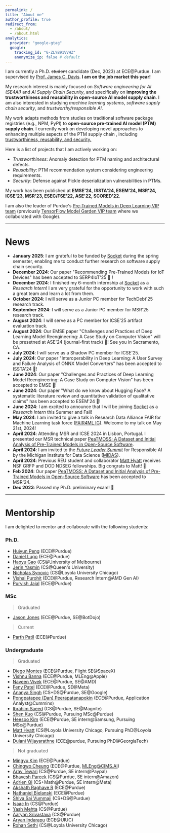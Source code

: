 ```yaml
---
permalink: /
title: "About me"
author_profile: true
redirect_from: 
  - /about/
  - /about.html
analytics:
  provider: "google-gtag"
  google:
    tracking_id: "G-ZLYB91VVHZ"
    anonymize_ip: false # default
---
```


I am currently a Ph.D. ~~student~~ candidate (Dec, 2023) at ECE@Purdue. I am supervised by [Prof. James C. Davis](https://davisjam.github.io/). **I am on the job market this year!**

My research interest is mainly focused on *Software engineering for AI (SE4AI)* and *AI Supply Chain Security*, and specifically on **improving the trustworthiness and reusability in open-source AI model supply chain**. I am also interested in studying *machine learning systems*, *software supply chain security*, and *trustworthy/responsible AI*.

My work adapts methods from studies on traditional software package registries (e.g., NPM, PyPI) to **open-source pre-trained AI model (PTM) supply chain**. I currently work on developing novel approaches to enhancing multiple aspects of the PTM supply chain , including <ins>trustworthiness, reusability, and security<ins>.

Here is a list of projects that I am actively working on:
- _Trustworthiness_: Anomaly detection for PTM naming and architectural defects.
- _Reusability_: PTM recommendation system considering engineering requirements.
- _Security_: Defense against Pickle deserialization vulnerabilities in PTMs.

My work has been published at **EMSE'24**, **ISSTA'24, ESEM'24, MSR'24, ICSE'23, MSR'23, ESEC/FSE'22, ASE'22, SCORED'22**.

I am also the leader of Purdue's [Pre-Trained Models in Deep Learning VIP team](https://engineering.purdue.edu/VIP/teams/tensorflow) (previously [TensorFlow Model Garden VIP team](https://engineering.purdue.edu/VIP/teams/pretrained-models-in-deep-learning) where we collaborated with Google).

--- 

# News
- **January 2025**: I am grateful to be funded by [Socket](https://socket.dev/) during the spring semester, enabling me to conduct further research on software supply chain security.
- **December 2024**: Our paper "Recommending Pre-Trained Models for IoT Devices" has been accepted to SERP4IoT'25 🎉 ! 
- **December 2024**: I finished my 6-month internship at [Socket](https://socket.dev/) as a *Research Intern*! I am very grateful for the opportunity to work with such a great team and learn a lot from them.
- **October 2024**: I will serve as a Junior PC member for TechDebt'25 research track.
- **September 2024**: I will serve as a Junior PC member for MSR'25 research track.
- **August 2024**: I will serve as a PC member for ICSE'25 artifact evaluation track.
- **August 2024**: Our EMSE paper "Challenges and Practices of Deep Learning Model Reengineering: A Case Study on Computer Vision" will be presetned at ASE'24 (journal-first track) 🎉! See you in Sacramento, CA.
- **July 2024**: I will serve as a Shadow PC member for ICSE'25.
- **July 2024**: Our paper "Interoperability in Deep Learning: A User Survey and Failure Analysis of ONNX Model Converters" has been accepted to ISSTA'24 🎉!
- **June 2024**: Our paper "Challenges and Practices of Deep Learning Model Reengineering: A Case Study on Computer Vision" has been accepted to EMSE 🎉!
- **June 2024**: Our paper "What do we know about Hugging Face? A systematic literature review and quantitative validation of qualitative claims" has been accepted to ESEM'24 🎉!
- **June 2024**: I am excited to announce that I will be joining [Socket](https://socket.dev/) as a *Research Intern* this Summer and Fall!
- **May 2024**: I am invited to give a talk in Research Data Alliance FAIR for Machine Learning task force ([FAIR4ML IG](https://nam04.safelinks.protection.outlook.com/?url=https%3A%2F%2Fwww.rd-alliance.org%2Fgroups%2Ffair-for-machine-learning-fair4ml-ig&data=05%7C02%7Cjiang784%40purdue.edu%7Cbee2275040f0419d18fe08dc63aea758%7C4130bd397c53419cb1e58758d6d63f21%7C0%7C0%7C638494848986273807%7CUnknown%7CTWFpbGZsb3d8eyJWIjoiMC4wLjAwMDAiLCJQIjoiV2luMzIiLCJBTiI6Ik1haWwiLCJXVCI6Mn0%3D%7C0%7C%7C%7C&sdata=tW7fFIZ7owYg5X13BQwj2YTpC6OccYQzI7YfcCgcSC4%3D&reserved=0)). Welcome to my talk on May 21st, 2024!
- **April 2024**: Attending MSR and ICSE 2024 in Lisbon, Portugal. I presented our MSR technical paper [PeaTMOSS: A Dataset and Initial Analysis of Pre-Trained Models in Open-Source Software](https://wenxin-jiang.github.io/files/publications/MSR24_PeaTMOSS.pdf).
- **April 2024**: I am invited to the [*Future Leader Summit*](https://midas.umich.edu/future-leaders-summit-2024/) for Responsible AI by the Michigan Institute for Data Science ([MIDAS](https://midas.umich.edu/)).
- **April 2024**: Previous REU student and collaborator [Matt Hyatt](https://mhyatt000.github.io/) receives NSF GRFP and DOD NDSEG fellowships. Big congrats to Matt! 🎉
- **Feb 2024**: Our paper [PeaTMOSS: A Dataset and Initial Analysis of Pre-Trained Models in Open-Source Software](https://wenxin-jiang.github.io/files/publications/MSR24_PeaTMOSS.pdf) has been accepted to MSR'24.
- **Dec 2023**: Passed my Ph.D. preliminary exam! 🎉

--- 

# Mentorship
I am delighted to mentor and collaborate with the following students:

### Ph.D.
- [Huiyun Peng](https://www.linkedin.com/in/huiyun-peng-8b2037178/) (ECE@Purdue)
- [Daniel Lugo](https://www.linkedin.com/in/danny-hocka-lugo-38503012b/) (ECE@Purdue)
- [Haoyu Gao](https://www.linkedin.com/in/haoyu-gao-a66368246/) (CS@University of Melbourne)
- [Jerin Yasmin](https://www.linkedin.com/in/jerinyasmin) (CS@Queen's University)
- [Nicholas Synovic](https://www.linkedin.com/in/nsynovic/) (CS@Loyola University Chicago)
- [Vishal Purohit](https://www.linkedin.com/in/vishalsp/) (ECE@Purdue, Research Intern@AMD Gen AI)
- [Purvish Jajal](https://www.linkedin.com/in/purvish-jajal-989774190/) (ECE@Purdue)




### MSc
> Graduated
- [Jason Jones](https://www.linkedin.com/in/jonesjasonh/) (ECE@Purdue, SE@BotDojo)

> Current
- [Parth Patil](https://www.linkedin.com/in/parthvpatil/) (ECE@Purdue)

### Undergraduate
> Graduated
- [Diego Montes](https://www.linkedin.com/in/montes-diego/) (ECE@Purdue, Flight SE@SpaceX)
- [Vishnu Banna](https://www.linkedin.com/in/vishnubanna/) (ECE@Purdue, MLEng@Apple)
- [Naveen Vivek](https://www.linkedin.com/in/naveen-vivek/) (ECE@Purdue, SE@AMD)
- [Feny Patel](https://www.linkedin.com/in/feny-patel/) (ECE@Purdue, SE@Meta) 
- [Ananya Singh](https://www.linkedin.com/in/imananyasingh/) (CS+DS@Purdue, SE@Google)
- [Pongpatapee (Dan) Peerapatanapokin](https://www.linkedin.com/in/pongpatapee-peerapatanapokin/) (ECE@Purdue, Application Analyst@Cummins)
- [Ibrahim Saeed](https://www.linkedin.com/in/ibrahimsaeed1/) (CS@Purdue, SE@Magnite)
- [Shen Kuo](https://www.linkedin.com/in/shen-kuo-8a7a821b0/) (CS@Purdue, Pursuing MSc@Purdue)
- [Heesoo Kim](https://www.linkedin.com/in/heesookiim/) (ECE@Purdue, SE intern@Samsung, Pursuing MSc@Purdue)
- [Matt Hyatt](https://mhyatt000.github.io/) (CS@Loyola University Chicago, Pursuing PhD@Loyola University Chicago)
- [Dulani Wijayarathne](https://www.linkedin.com/in/dulaninw/) (ECE@purdue, Pursuing PhD@GeorgiaTech)

> Not graduated
- [Mingyu Kim](https://www.linkedin.com/in/mingyu-ck-kim/) (ECE@Purdue)
- [Chingwo Cheung](https://www.linkedin.com/in/chingwo-cheung/) (ECE@Purdue, MLEng@CIMS.AI)
- [Arav Tewari](https://www.linkedin.com/in/arav-tewari/) (CS@Purdue, SE intern@Paypal)
- [Bhavesh Pareek](https://www.linkedin.com/in/bhavesh-pareek/) (CS@Purdue, SE intern@Amazon)
- [Adrien Qi](https://www.linkedin.com/in/aqi/) (CS+Math@Purdue, SE intern@Meta)
- [Akshath Raghave R](https://www.linkedin.com/in/akshathrr/) (ECE@Purdue)
- [Nathaniel Bielanski](https://www.linkedin.com/in/nathaniel-bielanski-902780227/) (ECE@Purdue)
- [Shiva Sai Vummaji](https://www.linkedin.com/in/shiva-sai-vummaji/) (CS+DS@Purdue)
- [Isaac In](https://www.linkedin.com/in/isaac-in-a725941b9/) (CS@Purdue)
- [Yash Mehta](https://www.linkedin.com/in/yash-mehta2005/) (CS@Purdue)
- [Aaryan Srivastava](https://www.linkedin.com/in/aaryansriva/) (CS@Purdue)
- [Aryan Indarapu](https://www.linkedin.com/in/aryanindarapu/) (ECE@UIUC)
- [Rohan Sethi](https://ssl.cs.luc.edu/author/rohan-sethi/) (CS@Loyola University Chicago)
